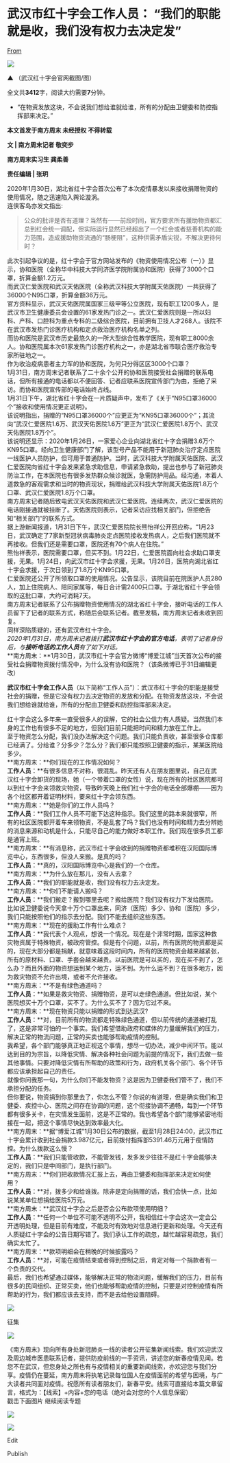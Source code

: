# 武汉市红十字会工作人员： “我们的职能就是收，我们没有权力去决定发”

[From](https://mp.weixin.qq.com/s/0LyZtMNH87vnDwPNPymYHg)  

![](https://res.cloudinary.com/dqvsulqdb/image/upload/v1580995556/my8xwkeqyjtrkkvlfkjh.png)

**▲** （武汉红十字会官网截图/图）  

全文共**3412**字，阅读大约需要**7**分钟。  

-   “在物资发放这块，不会说我们想给谁就给谁，所有的分配由卫健委和防控指挥部来决定。”  

**本文首发于南方周末 未经授权 不得转载**

**文 | 南方周末记者 敬奕步**

**南方周末实习生 龚柔善**

**责任编辑 | 张玥**

2020年1月30日，湖北省红十字会首次公布了本次疫情暴发以来接收捐赠物资的使用情况，随之迅速陷入舆论漩涡。  
连侠客岛亦发文指出:  

> 公众的批评是否有道理？当然有——前段时间，官方要求所有援助物资都汇总到红会统一调配，但实际运行显然已经超出了一个红会或者慈善机构的能力范围，造成援助物资流通的“肠梗阻”，这种供需矛盾尖锐，不解决更待何时？

此次引起争议的是，红十字会于官方网站发布的《物资使用情况公布（一）》显示，协和医院（全称华中科技大学同济医学院附属协和医院）获得了3000个口罩，折算金额1.2万元。  
而武汉仁爱医院和武汉天佑医院（全称武汉科技大学附属天佑医院）一共获得了36000个N95口罩，折算金额36万元。  
官方资料显示，武汉天佑医院属国家三级甲等公立医院，现有职工1200多人，是武汉市卫生健康委员会设置的61家发热门诊之一。武汉仁爱医院则是一所以妇科、产科、口腔科为重点专科的二级综合医院，目前拥有卫技人才268人。该院不在武汉市发热门诊医疗机构和定点救治医疗机构名单之列。  
而协和医院是武汉市历史最悠久的一所大型综合性教学医院，现有职工8000余人。协和医院属本次61家发热门诊医疗机构之一，亦是湖北省市联合医疗救治专家所驻地之一。  
作为收治疫病患者主力军的协和医院，为何只分得区区3000个口罩？  
1月31日，南方周末记者联系了二十余个公开的协和医院接受社会捐赠的联系电话，但所有接通的电话都以不便回答、记者应联系医院宣传部门为由，拒绝了采访。而协和医院宣传部的电话始终占线。  
1月31日下午，湖北省红十字会在一片质疑声中，发布了《关于“N95口罩36000个”接收和使用情况更正说明》。  
该说明指出，捐赠的“N95口罩36000个”应更正为“KN95口罩36000个”；其流向“武汉仁爱医院1.6万、武汉天佑医院1.6万”更正为“武汉仁爱医院1.8万个、武汉天佑医院1.8万个”。  
该说明还显示：2020年1月26日，一家爱心企业向湖北省红十字会捐赠3.6万个KN95口罩。经向卫生健康部门了解，该型号产品不能用于新冠肺炎治疗定点医院一线医护人员防护，但可用于普通防护。当时，武汉科技大学附属天佑医院、武汉仁爱医院向省红十字会发来紧急求助信息，申请紧急救助，提出也参与了新冠肺炎防治工作，在本医院也有很多发热群众候诊就医，急需防护用品。经沟通，本着人道救急的客观需求和当时的物资现状，捐赠给武汉科技大学附属天佑医院1.8万个口罩、武汉仁爱医院1.8万个口罩。  
南方周末记者随后致电武汉天佑医院和武汉仁爱医院。连续两次，武汉仁爱医院的电话刚接通就被挂断了。天佑医院则表示，记者采访应找相关部门，但拒绝告知“相关部门”的联系方式。  
据上游新闻报道，1月31日下午，武汉仁爱医院院长熊怡祥公开回应称，“1月23日，武汉确定了7家新型冠状病毒肺炎定点医院接收发热病人，之后我们医院就不再接收。但我们还是需要口罩，医院还有70个病人在住院。”  
熊怡祥表示，医院需要口罩，但买不到。1月22日，仁爱医院面向社会求助口罩支援，无果。1月24日，向武汉市红十字会求援，无果。1月26日，医院向湖北省红十字会求援，于次日领到了1.8万个KN95口罩。  
仁爱医院还公开了所领取口罩的使用情况。公告显示，该院目前在院医护人员280人，加上住院病人、陪同家属等，每日合计需2400只口罩。于湖北省红十字会领取的这批口罩，大约可消耗7天。  
南方周末记者联系了公布捐赠物资使用情况的湖北省红十字会，接听电话的工作人员留下了记者的联系方式，称随后会联系记者。截至发稿，南方周末记者未收到回复。  
同样深陷质疑的，还有武汉市红十字会。  
_2020年1月31日，南方周末记者拨打**武汉市红十字会的官方电话**，表明了记者身份后，与**接听电话的工作人员**有了如下对话。_  
**南方周末：**1月30日，武汉市红十字会官方微博“博爱江城”当天首次公布的接受社会捐赠物资拨付情况中，为什么没有协和医院？（该条微博已于31日编辑更改）  

**武汉市红十字会工作人员**（以下简称“工作人员”）：武汉市红十字会的职能是接受社会的捐赠，但是它没有权力去决定物资的发放和分配。在物资发放这块，不会说我们想给谁就给谁，所有的分配由卫健委和防控指挥部来决定。

红十字会这么多年来一直受很多人的误解，它的社会公信力有人质疑。当然我们本身的工作也有很多不足的地方，但我们目前只能把时间和精力放在工作上。  
至于物资怎么分配，我们没办法解决这个问题。我们只能负责收，甚至很多仓库都已经满了。分给谁？分多少？怎么分？我们都只能按照卫健委的指示，某某医院给多少。  
**南方周末：**你们现在的工作情况如何？  
**工作人员**：**有很多信息不对称，很混乱。昨天还有人在朋友圈里说，自己在武汉红十字会卸货的现场，她（一个带着口罩的女性）说，现在所有的社区医院都可以到红十字会来领救灾物资，导致昨天晚上我们红十字会的电话全部爆棚——因为各个社区都开着证明材料，要来红十字会领东西。  
**南方周末：**她是你们的工作人员吗？  
**工作人员**：**我们工作人员不可能下达这种指示。我们这里的路本来就很窄，所有的社区医院都开着车来领物资，不是乱套了吗？我们也没有时间和精力去分辨她的消息来源和动机是什么，只能尽自己的能力做好本职工作。我们现在很多员工都是通宵上班。  
**南方周末：**有消息称，武汉市红十字会收到的捐赠物资都堆积在汉阳国际博览中心，东西很多，但没人来搬。是真的吗？  
**工作人员**：**真的，汉阳国际博览中心是我们的一个仓库。  
**南方周末：**为什么放在那儿，没有人去拿？  
**工作人员**：**我们的职能就是收，我们没有权力去决定发。  
**南方周末：**你们不能请人搬吗？  
**工作人员**：**我们搬走？搬到哪里去呢？搬给医院？我们没有权力下发给医院。比如说卫健委说今天拿十万个口罩出来，同济（医院）多少、协和（医院）多少，我们只能按照他们的指示去分配。我们不能去组织这些东西。  
**南方周末：**现在的援助工作有什么难点？  
**工作人员**：**我代表个人观点，想说一个情况。现在是个非常时期，国家这种救灾物资属于特殊物资，被政府管控。但是有个问题，以前，所有医院的物资都是买的，现在大部分都是捐献，就意味着这段时间内，所有的医院物资会越来越紧张，所有的原材料、口罩、手套会越来越贵。以前医院是可以买的，现在买不到了，怎么办？而且外面的物资想运到某个地方，运不到。为什么运不到？在很多地方，因为救灾物资不允许出境，或者不允许接收。  
**南方周末：**不是有绿色通道吗？  
**工作人员**：**如果是救灾物资、捐赠物资，是可以走绿色通道。但比如说，某个医院想买十万个口罩，买不了。为什么买不了？因为它过不来。  
**南方周末：**现在物资只能以捐赠的形式到达武汉?  
**工作人员**：**对，目前所有的物流都走特殊绿色通道，但以前传统的通道被打乱了，这是非常可怕的一个事实。我们希望借助政府和媒体的力量缓解我们的压力，解决正常的物流问题，正常的买卖也能够帮助疫情的控制。  
我希望，各个部门能够真正地正视这个事情，想尽一切办法，减少中间环节。能以达到目的为宗旨，以降低灾情、解决各种社会问题为前提的情况下，我们去做一些其他事情。只要对降低灾情有所帮助的政策和行为，政府机关各个部门、各个环节都应该承担起自己的责任。  
就像你问我那一句，为什么你们不能发物资？这是因为卫健委我们管不了，我们不承担分配的任务。  
但你要说，物资捐到你那里去了，你怎么不管？你说的有道理，但是确实我们和卫健委、疾控中心、医院之间存在协调的问题，这个衔接协调不通畅，每到一个环节都有很多关卡，在灾情发生面前，这是不正常的。我也希望各个部门能够紧密地衔接在一起，把这个事情尽快达到效率最大化。  
**南方周末：**据“博爱江城”1月30日公布的数据，截至1月28日24:00，武汉市红十字会累计收到社会捐款3.987亿元，目前拨付指挥部5391.46万元用于疫情防控。为什么拨款这么慢？  
**工作人员**：**我们只能管收款，不能管发钱，发多发少往往不是红十字会能够决定的，我们只是中间部门，是执行部门。  
**南方周末：**你们把收款情况汇报上去，再由卫健委和指挥部来决定如何使用？  
**工作人员**：**对，拨多少和给谁拨。除非是定向捐赠的话，我们会快一点，比如说某某单位想捐给医院5万元。  
**南方周末：**武汉红十字会之后是否会公布款项使用明细？  
**工作人员**：**任何一个单位不可能不透明不公开，我相信红十字会这次一定会公开透明处理，但是目前有难度，不能及时有效地对信息进行更新和处理。今天还有人质疑红十字会的公告日期写错了。我们承认工作的疏忽，越忙越容易疏忽，我们确实太忙了。  
**南方周末：**款项明细会在稍晚的时候披露吗？  
**工作人员**：**对，可能在疫情结束或者得到控制之后，肯定对每一个捐款者有一个负责的交代。  
最后，我们也希望通过媒体，能够解决正常的物流问题，缓解我们的压力，目前有很多的民间组织、正常买卖，他们也能够帮助疫情的控制，只要是对控制疫情有所帮助的行为，我们都应该去支持，而不是去给他设置阻碍。

![](https://res.cloudinary.com/dqvsulqdb/image/upload/v1580995558/wcio0az9qypzuzeaduxy.jpg)

征集  

![](https://res.cloudinary.com/dqvsulqdb/image/upload/v1580995558/j7c9rej2kvnwp4eo0nzj.png)

《南方周末》现向所有身处新冠肺炎一线的读者公开征集新闻线索。我们欢迎武汉及周边城市医患联系记者，提供防疫前线的一手资讯，讲述您的新春疫情见闻。若您不在武汉，但您身处之所也有与疫情相关的重要新闻线索，亦欢迎您与我们分享。疫情仍在蔓延，南方周末将执笔记录每位国人在疫情面前的希望与困境，与广大读者共同面对疫情。祝愿所有读者朋友们，新春平安。线索可直接给本篇文章留言，格式为：【线索】+内容+您的电话（绝对会对您的个人信息保密）  
戳击下面图片 继续阅读专题  

![](https://res.cloudinary.com/dqvsulqdb/image/upload/v1580995560/jbptacsfvzeih0kcewe6.png)

![](https://res.cloudinary.com/dqvsulqdb/image/upload/v1580995560/c1feonedfzmhttauyunu.jpg)

Edit

Publish
